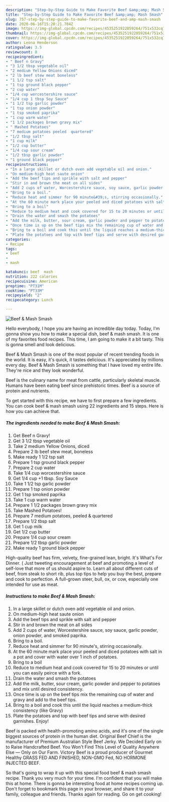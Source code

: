 ```yaml
---
description: "Step-by-Step Guide to Make Favorite Beef &amp;amp; Mash Smash"
title: "Step-by-Step Guide to Make Favorite Beef &amp;amp; Mash Smash"
slug: 757-step-by-step-guide-to-make-favorite-beef-and-amp-mash-smash
date: 2020-06-16T15:20:21.704Z
image: https://img-global.cpcdn.com/recipes/4535251922059264/751x532cq70/beef-mash-smash-recipe-main-photo.jpg
thumbnail: https://img-global.cpcdn.com/recipes/4535251922059264/751x532cq70/beef-mash-smash-recipe-main-photo.jpg
cover: https://img-global.cpcdn.com/recipes/4535251922059264/751x532cq70/beef-mash-smash-recipe-main-photo.jpg
author: Leona Henderson
ratingvalue: 3.5
reviewcount: 8
recipeingredient:
- " Beef n Gravy"
- "3 1/2 tbsp vegetable oil"
- "2 medium Yellow Onions diced"
- "2 lb beef stew meat boneless"
- "1 1/2 tsp salt"
- "1 tsp ground black pepper"
- "2 cup water"
- "1/4 cup worcestershire sauce"
- "1/4 cup 1 tbsp Soy Sauce"
- "1 1/2 tsp garlic powder"
- "1 tsp onion powder"
- "1 tsp smoked paprika"
- "1 cup warm water"
- "1 1/2 packages brown gravy mix"
- " Mashed Potatoes"
- "7 medium potatoes peeled  quartered"
- "1/2 tbsp salt"
- "1 cup milk"
- "1/2 cup butter"
- "1/4 cup sour cream"
- "1/2 tbsp garlic powder"
- "1 ground black pepper"
recipeinstructions:
- "In a large skillet or dutch oven add vegetable oil and onion."
- "On medium-high heat saute onion"
- "Add the beef tips and sprikle with salt and pepper"
- "Stir in and brown the meat on all sides"
- "Add 2 cups of water, Worcestershire sauce, soy sauce, garlic powder, onion powder, and smoked paprika."
- "Bring to a boil."
- "Reduce heat and simmer for 90 minute&#39;s, stirring occasionally."
- "At the 60 minute mark place your peeled and diced potatoes with salt in a pot and cover with water over 1 inch of potatoes."
- "Bring to a boil"
- "Reduce to medium heat and cook covered for 15 to 20 minutes or until you can easily peirce with a fork."
- "Drain the water and smash the potatoes"
- "Add the milk, butter, sour cream, garlic powder and pepper to potatoes and mix until desired consistency."
- "Once time is up on the beef tips mix the remaining cup of water and gravy and add to the beef tips."
- "Bring to a boil and cook this until the liquid reaches a medium-thick consistency (like Gravy)"
- "Plate the potatoes and top with beef tips and serve with desired garnishes. Enjoy!"
categories:
- Recipe
tags:
- beef
- 
- mash

katakunci: beef  mash 
nutrition: 222 calories
recipecuisine: American
preptime: "PT31M"
cooktime: "PT33M"
recipeyield: "2"
recipecategory: Lunch

---
```



![Beef &amp; Mash Smash](https://img-global.cpcdn.com/recipes/4535251922059264/751x532cq70/beef-mash-smash-recipe-main-photo.jpg)

Hello everybody, I hope you are having an incredible day today. Today, I'm gonna show you how to make a special dish, beef &amp; mash smash. It is one of my favorites food recipes. This time, I am going to make it a bit tasty. This is gonna smell and look delicious.

Beef &amp; Mash Smash is one of the most popular of recent trending foods in the world. It is easy, it's quick, it tastes delicious. It's appreciated by millions every day. Beef &amp; Mash Smash is something that I have loved my entire life. They're nice and they look wonderful.

Beef is the culinary name for meat from cattle, particularly skeletal muscle. Humans have been eating beef since prehistoric times. Beef is a source of protein and nutrients.


To get started with this recipe, we have to first prepare a few ingredients. You can cook beef &amp; mash smash using 22 ingredients and 15 steps. Here is how you can achieve that.

<!--inarticleads1-->

##### The ingredients needed to make Beef &amp; Mash Smash:

1. Get  Beef n Gravy!
1. Get 3 1/2 tbsp vegetable oil
1. Take 2 medium Yellow Onions, diced
1. Prepare 2 lb beef stew meat, boneless
1. Make ready 1 1/2 tsp salt
1. Prepare 1 tsp ground black pepper
1. Prepare 2 cup water
1. Take 1/4 cup worcestershire sauce
1. Get 1/4 cup +1 tbsp. Soy Sauce
1. Take 1 1/2 tsp garlic powder
1. Prepare 1 tsp onion powder
1. Get 1 tsp smoked paprika
1. Take 1 cup warm water
1. Prepare 1 1/2 packages brown gravy mix
1. Take  Mashed Potatoes!
1. Prepare 7 medium potatoes, peeled &amp; quartered
1. Prepare 1/2 tbsp salt
1. Get 1 cup milk
1. Get 1/2 cup butter
1. Prepare 1/4 cup sour cream
1. Prepare 1/2 tbsp garlic powder
1. Make ready 1 ground black pepper


High-quality beef has firm, velvety, fine-grained lean, bright. It&#39;s What&#39;s For Dinner. ( Just tweeting encouragement at beef and promoting a level of self-love that more of us should aspire to. Learn all about different cuts of beef, from steak to short rib, plus top tips to help you buy the best, prepare and cook to perfection. A full-grown steer, bull, ox, or cow, especially one intended for use as meat. 

<!--inarticleads2-->

##### Instructions to make Beef &amp; Mash Smash:

1. In a large skillet or dutch oven add vegetable oil and onion.
1. On medium-high heat saute onion
1. Add the beef tips and sprikle with salt and pepper
1. Stir in and brown the meat on all sides
1. Add 2 cups of water, Worcestershire sauce, soy sauce, garlic powder, onion powder, and smoked paprika.
1. Bring to a boil.
1. Reduce heat and simmer for 90 minute&#39;s, stirring occasionally.
1. At the 60 minute mark place your peeled and diced potatoes with salt in a pot and cover with water over 1 inch of potatoes.
1. Bring to a boil
1. Reduce to medium heat and cook covered for 15 to 20 minutes or until you can easily peirce with a fork.
1. Drain the water and smash the potatoes
1. Add the milk, butter, sour cream, garlic powder and pepper to potatoes and mix until desired consistency.
1. Once time is up on the beef tips mix the remaining cup of water and gravy and add to the beef tips.
1. Bring to a boil and cook this until the liquid reaches a medium-thick consistency (like Gravy)
1. Plate the potatoes and top with beef tips and serve with desired garnishes. Enjoy!


Beef is packed with health-promoting amino acids, and it&#39;s one of the single biggest sources of protein in the human diet. Original Beef Chief is the manufacturer of Premium Australian Style Beef Jerky. We Decided Early on to Raise Handcrafted Beef. You Won&#39;t Find This Level of Quality Anywhere Else — Only on Our Farm. Victory Beef is a proud producer of Gourmet Healthy GRASS FED AND FINISHED, NON-GMO Fed, NO HORMONE INJECTED BEEF. 

So that's going to wrap it up with this special food beef &amp; mash smash recipe. Thank you very much for your time. I'm confident that you will make this at home. There is gonna be interesting food at home recipes coming up. Don't forget to bookmark this page in your browser, and share it to your family, colleague and friends. Thanks again for reading. Go on get cooking!
